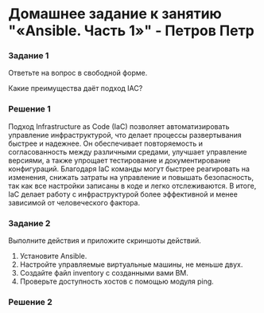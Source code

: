 # Домашнее задание к занятию "«Ansible. Часть 1»" - Петров Петр
### Задание 1
Ответьте на вопрос в свободной форме.

Какие преимущества даёт подход IAC?
### Решение 1
Подход Infrastructure as Code (IaC) позволяет автоматизировать управление инфраструктурой, что делает процессы развертывания быстрее и надежнее. Он обеспечивает повторяемость и согласованность между различными средами, улучшает управление версиями, а также упрощает тестирование и документирование конфигураций. Благодаря IaC команды могут быстрее реагировать на изменения, снижать затраты на управление и повышать безопасность, так как все настройки записаны в коде и легко отслеживаются. В итоге, IaC делает работу с инфраструктурой более эффективной и менее зависимой от человеческого фактора.
### Задание 2
Выполните действия и приложите скриншоты действий.

1. Установите Ansible.
2. Настройте управляемые виртуальные машины, не меньше двух.
3. Создайте файл inventory с созданными вами ВМ.
4. Проверьте доступность хостов с помощью модуля ping.

### Решение 2
